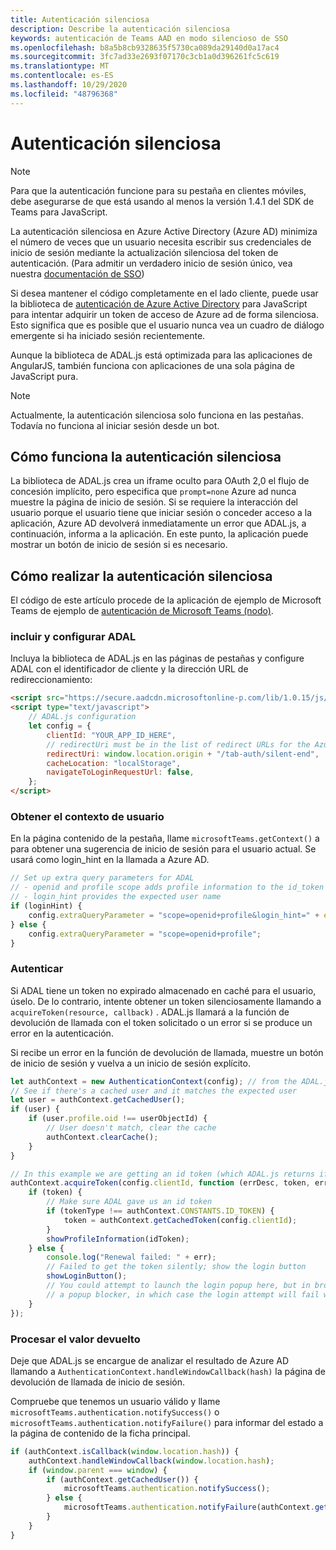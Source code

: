 ```yaml
---
title: Autenticación silenciosa
description: Describe la autenticación silenciosa
keywords: autenticación de Teams AAD en modo silencioso de SSO
ms.openlocfilehash: b8a5b8cb9328635f5730ca089da29140d0a17ac4
ms.sourcegitcommit: 3fc7ad33e2693f07170c3cb1a0d396261fc5c619
ms.translationtype: MT
ms.contentlocale: es-ES
ms.lasthandoff: 10/29/2020
ms.locfileid: "48796368"
---
```

# <a name="silent-authentication"></a>Autenticación silenciosa

> [!NOTE]
> Para que la autenticación funcione para su pestaña en clientes móviles, debe asegurarse de que está usando al menos la versión 1.4.1 del SDK de Teams para JavaScript.

La autenticación silenciosa en Azure Active Directory (Azure AD) minimiza el número de veces que un usuario necesita escribir sus credenciales de inicio de sesión mediante la actualización silenciosa del token de autenticación. (Para admitir un verdadero inicio de sesión único, vea nuestra [documentación de SSO](~/tabs/how-to/authentication/auth-aad-sso.md))

Si desea mantener el código completamente en el lado cliente, puede usar la biblioteca de [autenticación de Azure Active Directory](/azure/active-directory/develop/active-directory-authentication-libraries) para JavaScript para intentar adquirir un token de acceso de Azure ad de forma silenciosa. Esto significa que es posible que el usuario nunca vea un cuadro de diálogo emergente si ha iniciado sesión recientemente.

Aunque la biblioteca de ADAL.js está optimizada para las aplicaciones de AngularJS, también funciona con aplicaciones de una sola página de JavaScript pura.

> [!NOTE]
> Actualmente, la autenticación silenciosa solo funciona en las pestañas. Todavía no funciona al iniciar sesión desde un bot.

## <a name="how-silent-authentication-works"></a>Cómo funciona la autenticación silenciosa

La biblioteca de ADAL.js crea un iframe oculto para OAuth 2,0 el flujo de concesión implícito, pero especifica que `prompt=none` Azure ad nunca muestre la página de inicio de sesión. Si se requiere la interacción del usuario porque el usuario tiene que iniciar sesión o conceder acceso a la aplicación, Azure AD devolverá inmediatamente un error que ADAL.js, a continuación, informa a la aplicación. En este punto, la aplicación puede mostrar un botón de inicio de sesión si es necesario.

## <a name="how-to-do-silent-authentication"></a>Cómo realizar la autenticación silenciosa

El código de este artículo procede de la aplicación de ejemplo de Microsoft Teams de ejemplo de [autenticación de Microsoft Teams (nodo)](https://github.com/OfficeDev/microsoft-teams-sample-complete-node).

### <a name="include-and-configure-adal"></a>incluir y configurar ADAL

Incluya la biblioteca de ADAL.js en las páginas de pestañas y configure ADAL con el identificador de cliente y la dirección URL de redireccionamiento:

```html
<script src="https://secure.aadcdn.microsoftonline-p.com/lib/1.0.15/js/adal.min.js" integrity="sha384-lIk8T3uMxKqXQVVfFbiw0K/Nq+kt1P3NtGt/pNexiDby2rKU6xnDY8p16gIwKqgI" crossorigin="anonymous"></script>
<script type="text/javascript">
    // ADAL.js configuration
    let config = {
        clientId: "YOUR_APP_ID_HERE",
        // redirectUri must be in the list of redirect URLs for the Azure AD app
        redirectUri: window.location.origin + "/tab-auth/silent-end",
        cacheLocation: "localStorage",
        navigateToLoginRequestUrl: false,
    };
</script>
```

### <a name="get-the-user-context"></a>Obtener el contexto de usuario

En la página contenido de la pestaña, llame `microsoftTeams.getContext()` a para obtener una sugerencia de inicio de sesión para el usuario actual. Se usará como login_hint en la llamada a Azure AD.

```javascript
// Set up extra query parameters for ADAL
// - openid and profile scope adds profile information to the id_token
// - login_hint provides the expected user name
if (loginHint) {
    config.extraQueryParameter = "scope=openid+profile&login_hint=" + encodeURIComponent(loginHint);
} else {
    config.extraQueryParameter = "scope=openid+profile";
}
```

### <a name="authenticate"></a>Autenticar

Si ADAL tiene un token no expirado almacenado en caché para el usuario, úselo. De lo contrario, intente obtener un token silenciosamente llamando a `acquireToken(resource, callback)` . ADAL.js llamará a la función de devolución de llamada con el token solicitado o un error si se produce un error en la autenticación.

Si recibe un error en la función de devolución de llamada, muestre un botón de inicio de sesión y vuelva a un inicio de sesión explícito.

```javascript
let authContext = new AuthenticationContext(config); // from the ADAL.js library
// See if there's a cached user and it matches the expected user
let user = authContext.getCachedUser();
if (user) {
    if (user.profile.oid !== userObjectId) {
        // User doesn't match, clear the cache
        authContext.clearCache();
    }
}

// In this example we are getting an id token (which ADAL.js returns if we ask for resource = clientId)
authContext.acquireToken(config.clientId, function (errDesc, token, err, tokenType) {
    if (token) {
        // Make sure ADAL gave us an id token
        if (tokenType !== authContext.CONSTANTS.ID_TOKEN) {
            token = authContext.getCachedToken(config.clientId);
        }
        showProfileInformation(idToken);
    } else {
        console.log("Renewal failed: " + err);
        // Failed to get the token silently; show the login button
        showLoginButton();
        // You could attempt to launch the login popup here, but in browsers this could be blocked by
        // a popup blocker, in which case the login attempt will fail with the reason FailedToOpenWindow.
    }
});
```

### <a name="process-the-return-value"></a>Procesar el valor devuelto

Deje que ADAL.js se encargue de analizar el resultado de Azure AD llamando a `AuthenticationContext.handleWindowCallback(hash)` la página de devolución de llamada de inicio de sesión.

Compruebe que tenemos un usuario válido y llame `microsoftTeams.authentication.notifySuccess()` o `microsoftTeams.authentication.notifyFailure()` para informar del estado a la página de contenido de la ficha principal.

```javascript
if (authContext.isCallback(window.location.hash)) {
    authContext.handleWindowCallback(window.location.hash);
    if (window.parent === window) {
        if (authContext.getCachedUser()) {
            microsoftTeams.authentication.notifySuccess();
        } else {
            microsoftTeams.authentication.notifyFailure(authContext.getLoginError());
        }
    }
}
```
